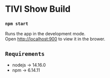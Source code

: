 # TIVI Show Build

### `npm start`

Runs the app in the development mode.\
Open [http://localhost:900](http://localhost:900) to view it in the brower.

## `Requirements`

- nodejs -> 14.16.0
- npm -> 6.14.11
